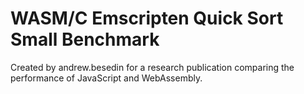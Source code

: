 # WASM/C Emscripten Quick Sort Small Benchmark

Created by andrew.besedin for a research publication comparing the performance of JavaScript and WebAssembly.